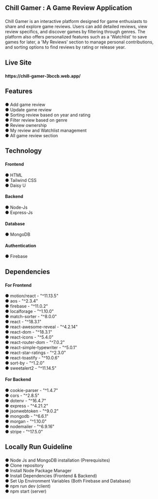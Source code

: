 <h2 align="left">Chill Gamer : A Game Review Application</h2>

###

<p align="left">Chill Gamer is an interactive platform designed for game enthusiasts to share and explore game reviews. Users can add detailed reviews, view review specifics, and discover games by filtering through genres. The platform also offers personalized features such as a 'Watchlist' to save games for later, a 'My Reviews' section to manage personal contributions, and sorting options to find reviews by rating or release year.</p>

###

<h2 align="left">Live Site</h2>

###

<h4 align="left">https://chill-gamer-3bccb.web.app/</h4>

###

<h2 align="left">Features</h2>

###

<p align="left">●  Add game review<br>● Update game review<br>● Sorting review based on year and rating<br>● Filter review based on genre<br>● Review ownership<br>● My review and Watchlist management<br>● All game review section</p>

###

<h2 align="left">Technology</h2>

###
<h4 align="left">Frontend</h4>
<p align="left">● HTML<br>● Tailwind CSS<br>● Daisy U</p>
<h4 align="left">Backend</h4>
<p align="left">●  Node-Js<br>● Express-Js</p>
<h4 align="left">Database</h4>
<p align="left">● MongoDB</p>
<h4 align="left">Authentication</h4>
<p align="left">● Firebase</p>



###

<h2 align="left">Dependencies</h2>

###
<h4 align="left">For Frontend</h4>
<p align="left">● motion/react - "^11.13.5"<br>● aos - "^2.3.4"<br>● firebase - "^11.0.2"<br>● localforage - "^1.10.0"<br>● match-sorter - "^8.0.0"<br>● react - "^18.3.1"<br>● react-awesome-reveal - "^4.2.14"<br>● react-dom - "^18.3.1"<br>● react-icons - "^5.4.0"<br>● react-router-dom - "^7.0.2"<br>● react-simple-typewriter - "^5.0.1"<br>● react-star-ratings - "^2.3.0"<br>● react-toastify - "^10.0.6"<br>● sort-by - "^1.2.0"<br>● sweetalert2 - "^11.14.5" </p>
<h4 align="left">For Backend</h4>
<p>● cookie-parser - "^1.4.7"<br>● cors - "^2.8.5"<br>● dotenv - "^16.4.7"<br>● express - "^4.21.2"<br>● jsonwebtoken - "^9.0.2"<br>● mongodb - "^6.6.1"<br>● morgan - "^1.10.0"<br>● nodemailer - "^6.9.16"<br>● stripe - "^17.5.0"</p>

###

<h2 align="left">Locally Run Guideline</h2>

###

<p align="left">● Node Js and MongoDB installation (Prerequisites)<br>● Clone repository<br>● Install Node Package Manager<br>● Install Dependencies (Frontend & Backend)<br>● Set Up Environment Variables (Both Firebase and Database)<br>● npm run dev (client)<br>● npm start (server)</p>

###
